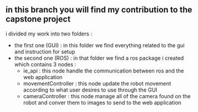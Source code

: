 ## **in this branch you will find my  contribution to the capstone project**

i divided my work into two folders :

* the first one (GUI) : in this folder we find everything related to the gui and instruction for setup
* the second one (ROS) : in that folder we find a ros package i created which contains 3 nodes :
  * ie_api : this node handle the communication between ros and the web application
  * movementController : this node update the robot movement according to what user desires to use through the GUI
  * cameraController : this node manage all of the camera found on the robot and conver them to images to send to the web   application
